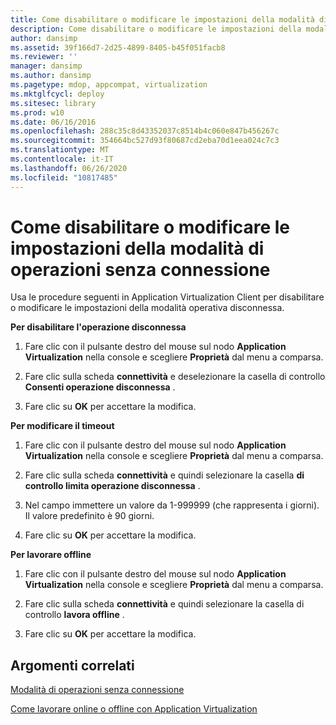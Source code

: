 ```yaml
---
title: Come disabilitare o modificare le impostazioni della modalità di operazioni senza connessione
description: Come disabilitare o modificare le impostazioni della modalità di operazioni senza connessione
author: dansimp
ms.assetid: 39f166d7-2d25-4899-8405-b45f051facb8
ms.reviewer: ''
manager: dansimp
ms.author: dansimp
ms.pagetype: mdop, appcompat, virtualization
ms.mktglfcycl: deploy
ms.sitesec: library
ms.prod: w10
ms.date: 06/16/2016
ms.openlocfilehash: 288c35c8d43352037c8514b4c060e847b456267c
ms.sourcegitcommit: 354664bc527d93f80687cd2eba70d1eea024c7c3
ms.translationtype: MT
ms.contentlocale: it-IT
ms.lasthandoff: 06/26/2020
ms.locfileid: "10817485"
---
```

# Come disabilitare o modificare le impostazioni della modalità di operazioni senza connessione


Usa le procedure seguenti in Application Virtualization Client per disabilitare o modificare le impostazioni della modalità operativa disconnessa.

**Per disabilitare l'operazione disconnessa**

1.  Fare clic con il pulsante destro del mouse sul nodo **Application Virtualization** nella console e scegliere **Proprietà** dal menu a comparsa.

2.  Fare clic sulla scheda **connettività** e deselezionare la casella di controllo **Consenti operazione disconnessa** .

3.  Fare clic su **OK** per accettare la modifica.

**Per modificare il timeout**

1.  Fare clic con il pulsante destro del mouse sul nodo **Application Virtualization** nella console e scegliere **Proprietà** dal menu a comparsa.

2.  Fare clic sulla scheda **connettività** e quindi selezionare la casella **di controllo limita operazione disconnessa** .

3.  Nel campo immettere un valore da 1-999999 (che rappresenta i giorni). Il valore predefinito è 90 giorni.

4.  Fare clic su **OK** per accettare la modifica.

**Per lavorare offline**

1.  Fare clic con il pulsante destro del mouse sul nodo **Application Virtualization** nella console e scegliere **Proprietà** dal menu a comparsa.

2.  Fare clic sulla scheda **connettività** e quindi selezionare la casella di controllo **lavora offline** .

3.  Fare clic su **OK** per accettare la modifica.

## Argomenti correlati


[Modalità di operazioni senza connessione](disconnected-operation-mode.md)

[Come lavorare online o offline con Application Virtualization](how-to-work-offline-or-online-with-application-virtualization.md)

 

 





